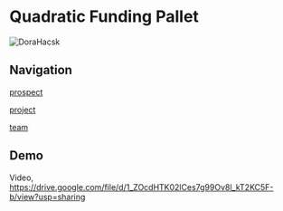 # Quadratic Funding Pallet


![DoraHacsk](https://miro.medium.com/max/1400/1*zO0Jim7I5hffP8Q_9y9b5g.jpeg)


## Navigation
[prospect](./docs/prospect.md)

[project](./docs/project.md)

[team](./docs/team.md)


## Demo
Video, https://drive.google.com/file/d/1_ZOcdHTK02lCes7g99Ov8l_kT2KC5F-b/view?usp=sharing



